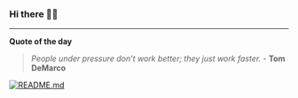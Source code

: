 ### Hi there 👋🏻


---

**Quote of the day**

> *People under pressure don’t work better; they just work faster.* - **Tom DeMarco** 

[![README.md](https://github.com/marcolovazzano/marcolovazzano/actions/workflows/readme.yml/badge.svg)](https://github.com/marcolovazzano/marcolovazzano/actions/workflows/readme.yml)

